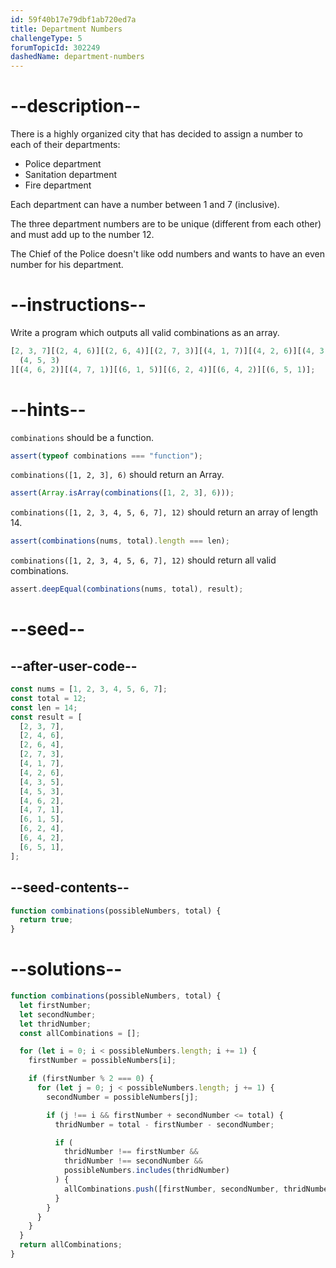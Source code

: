 ```yaml
---
id: 59f40b17e79dbf1ab720ed7a
title: Department Numbers
challengeType: 5
forumTopicId: 302249
dashedName: department-numbers
---
```


# --description--

There is a highly organized city that has decided to assign a number to each of their departments:

<ul>
  <li>Police department</li>
  <li>Sanitation department</li>
  <li>Fire department</li>
</ul>

Each department can have a number between 1 and 7 (inclusive).

The three department numbers are to be unique (different from each other) and must add up to the number 12.

The Chief of the Police doesn't like odd numbers and wants to have an even number for his department.

# --instructions--

Write a program which outputs all valid combinations as an array.

```js
[2, 3, 7][(2, 4, 6)][(2, 6, 4)][(2, 7, 3)][(4, 1, 7)][(4, 2, 6)][(4, 3, 5)][
  (4, 5, 3)
][(4, 6, 2)][(4, 7, 1)][(6, 1, 5)][(6, 2, 4)][(6, 4, 2)][(6, 5, 1)];
```

# --hints--

`combinations` should be a function.

```js
assert(typeof combinations === "function");
```

`combinations([1, 2, 3], 6)` should return an Array.

```js
assert(Array.isArray(combinations([1, 2, 3], 6)));
```

`combinations([1, 2, 3, 4, 5, 6, 7], 12)` should return an array of length 14.

```js
assert(combinations(nums, total).length === len);
```

`combinations([1, 2, 3, 4, 5, 6, 7], 12)` should return all valid combinations.

```js
assert.deepEqual(combinations(nums, total), result);
```

# --seed--

## --after-user-code--

```js
const nums = [1, 2, 3, 4, 5, 6, 7];
const total = 12;
const len = 14;
const result = [
  [2, 3, 7],
  [2, 4, 6],
  [2, 6, 4],
  [2, 7, 3],
  [4, 1, 7],
  [4, 2, 6],
  [4, 3, 5],
  [4, 5, 3],
  [4, 6, 2],
  [4, 7, 1],
  [6, 1, 5],
  [6, 2, 4],
  [6, 4, 2],
  [6, 5, 1],
];
```

## --seed-contents--

```js
function combinations(possibleNumbers, total) {
  return true;
}
```

# --solutions--

```js
function combinations(possibleNumbers, total) {
  let firstNumber;
  let secondNumber;
  let thridNumber;
  const allCombinations = [];

  for (let i = 0; i < possibleNumbers.length; i += 1) {
    firstNumber = possibleNumbers[i];

    if (firstNumber % 2 === 0) {
      for (let j = 0; j < possibleNumbers.length; j += 1) {
        secondNumber = possibleNumbers[j];

        if (j !== i && firstNumber + secondNumber <= total) {
          thridNumber = total - firstNumber - secondNumber;

          if (
            thridNumber !== firstNumber &&
            thridNumber !== secondNumber &&
            possibleNumbers.includes(thridNumber)
          ) {
            allCombinations.push([firstNumber, secondNumber, thridNumber]);
          }
        }
      }
    }
  }
  return allCombinations;
}
```
